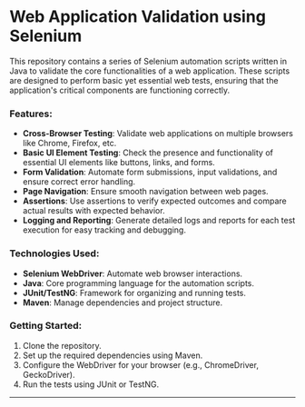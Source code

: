 # Web Application Validation using Selenium

This repository contains a series of Selenium automation scripts written in Java to validate the core functionalities of a web application. These scripts are designed to perform basic yet essential web tests, ensuring that the application's critical components are functioning correctly.

### Features:
- **Cross-Browser Testing**: Validate web applications on multiple browsers like Chrome, Firefox, etc.
- **Basic UI Element Testing**: Check the presence and functionality of essential UI elements like buttons, links, and forms.
- **Form Validation**: Automate form submissions, input validations, and ensure correct error handling.
- **Page Navigation**: Ensure smooth navigation between web pages.
- **Assertions**: Use assertions to verify expected outcomes and compare actual results with expected behavior.
- **Logging and Reporting**: Generate detailed logs and reports for each test execution for easy tracking and debugging.

### Technologies Used:
- **Selenium WebDriver**: Automate web browser interactions.
- **Java**: Core programming language for the automation scripts.
- **JUnit/TestNG**: Framework for organizing and running tests.
- **Maven**: Manage dependencies and project structure.

### Getting Started:
1. Clone the repository.
2. Set up the required dependencies using Maven.
3. Configure the WebDriver for your browser (e.g., ChromeDriver, GeckoDriver).
4. Run the tests using JUnit or TestNG.

---


